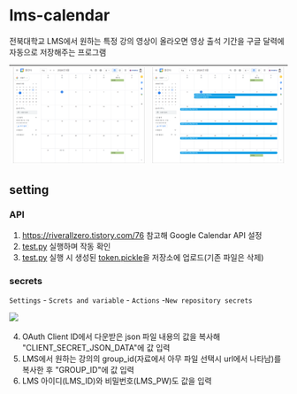 # lms-calendar
전북대학교 LMS에서 원하는 특정 강의 영상이 올라오면 영상 출석 기간을 구글 달력에 자동으로 저장해주는 프로그램

|![](./asset/before.png) | ![](./asset/after.png)
---| ---|

## setting
### API
1. https://riverallzero.tistory.com/76 참고해 Google Calendar API 설정 
2. [test.py](https://github.com/riverallzero/lms-calendar/blob/main/test.py) 실행하며 작동 확인
3. [test.py](https://github.com/riverallzero/lms-calendar/blob/main/test.py) 실행 시 생성된 [token.pickle](https://github.com/riverallzero/lms-calendar/blob/main/token.pickle)을 저장소에 업로드(기존 파일은 삭제)

### secrets
```Settings``` - ```Screts and variable``` - ```Actions``` -```New repository secrets```

![](./asset/secrets.png)

4. OAuth Client ID에서 다운받은 json 파일 내용의 값을 복사해 "CLIENT_SECRET_JSON_DATA"에 값 입력
5. LMS에서 원하는 강의의 group_id(자료에서 아무 파일 선택시 url에서 나타남)를 복사한 후 "GROUP_ID"에 값 입력
6. LMS 아이디(LMS_ID)와 비밀번호(LMS_PW)도 값을 입력
